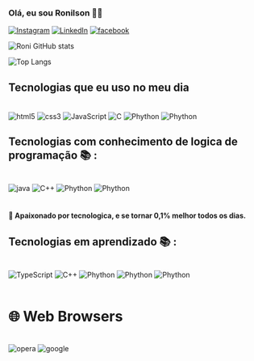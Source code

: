 ### Olá, eu sou Ronilson 👋🏼

[![Instagram](https://img.shields.io/badge/Instagram-E4405F?style=for-the-badge&logo=instagram&logoColor=white)]()
[![LinkedIn](https://img.shields.io/badge/LinkedIn-0077B5?style=for-the-badge&logo=linkedin&logoColor=white)](https://www.linkedin.com/in/ronilson-pereira-45797925b/)
[![facebook](https://img.shields.io/badge/Facebook-1877F2?style=for-the-badge&logo=facebook&logoColor=white)]()

![Roni GitHub stats](https://github-readme-stats.vercel.app/api?username=RoniPereira01&show_icons=true&theme=dracula)


![Top Langs](https://github-readme-stats.vercel.app/api/top-langs/?username=RoniPereira01&langs_count=8)

## Tecnologias que eu uso no meu dia

<div style="display: inline_block" ><br/>
    <img align = "center" alt="html5" src="https://img.shields.io/badge/HTML5-E34F26?style=for-the-badge&logo=html5&logoColor=white"/> 
     <img align = "center" alt="css3" src="https://img.shields.io/badge/CSS3-1572B6?style=for-the-badge&logo=css3&logoColor=white"/> 
      <img align = "center" alt="JavaScript" src="https://img.shields.io/badge/JavaScript-323330?style=for-the-badge&logo=javascript&logoColor=F7DF1E"/> 
      <img align = "center" alt="C" src="https://img.shields.io/badge/C-00599C?style=for-the-badge&logo=c&logoColor=white"/> 
      <img align = "center" alt="Phython" src="https://img.shields.io/badge/Bootstrap-563D7C?style=for-the-badge&logo=bootstrap&logoColor=white"/> 
      <img align = "center" alt="Phython" src="https://img.shields.io/badge/Sass-CC6699?style=for-the-badge&logo=sass&logoColor=white"/>
</div>

## Tecnologias com conhecimento de logica de programação 📚 :

<div style="display: inline_block" ><br/>
      <img align = "center" alt="java" src="https://img.shields.io/badge/Java-ED8B00?style=for-the-badge&logo=openjdk&logoColor=white"/>
      <img align = "center" alt="C++" src="https://img.shields.io/badge/C%2B%2B-00599C?style=for-the-badge&logo=c%2B%2B&logoColor=white"/>  
      <img align = "center" alt="Phython" src="https://img.shields.io/badge/Python-14354C?style=for-the-badge&logo=python&logoColor=white"/>  
      <img align = "center" alt="Phython" src="https://img.shields.io/badge/C%23-239120?style=for-the-badge&logo=c-sharp&logoColor=white"/> 
</div><br>

#### 🚀 Apaixonado por tecnologica, e se tornar 0,1% melhor todos os dias.

## Tecnologias em aprendizado 📚 :

<div style="display: inline_block" ><br/>
      <img align = "center" alt="TypeScript" src="https://img.shields.io/badge/TypeScript-007ACC?style=for-the-badge&logo=typescript&logoColor=white"/>
      <img align = "center" alt="C++" src="https://img.shields.io/badge/Node.js-43853D?style=for-the-badge&logo=node.js&logoColor=white"/>    
      <img align = "center" alt="Phython" src="https://img.shields.io/badge/React-20232A?style=for-the-badge&logo=react&logoColor=61DAFB"/> 
      <img align = "center" alt="Phython" src="https://img.shields.io/badge/MongoDB-4EA94B?style=for-the-badge&logo=mongodb&logoColor=white"/> 
       <img align = "center" alt="Phython" src="https://img.shields.io/badge/MySQL-00000F?style=for-the-badge&logo=mysql&logoColor=white"/> 


</div><br>


# 🌐 Web Browsers
<div style="display: inline_block" ><br/>
      <img align = "center" alt="opera" src="https://img.shields.io/badge/Opera-FF1B2D?style=for-the-badge&logo=Opera&logoColor=white"/>
      <img align = "center" alt="google" src="https://img.shields.io/badge/Google_chrome-4285F4?style=for-the-badge&logo=Google-chrome&logoColor=white"/>  

</div><br>
